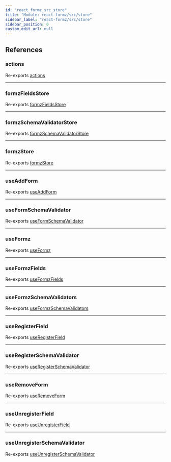 ```yaml
---
id: "react_formz_src_store"
title: "Module: react-formz/src/store"
sidebar_label: "react-formz/src/store"
sidebar_position: 0
custom_edit_url: null
---
```


## References

### actions

Re-exports [actions](react_formz_src_store_actions.md#actions)

___

### formzFieldsStore

Re-exports [formzFieldsStore](react_formz_src_store_store.md#formzfieldsstore)

___

### formzSchemaValidatorStore

Re-exports [formzSchemaValidatorStore](react_formz_src_store_store.md#formzschemavalidatorstore)

___

### formzStore

Re-exports [formzStore](react_formz_src_store_store.md#formzstore)

___

### useAddForm

Re-exports [useAddForm](react_formz_src_store_store.md#useaddform)

___

### useFormSchemaValidator

Re-exports [useFormSchemaValidator](react_formz_src_store_store.md#useformschemavalidator)

___

### useFormz

Re-exports [useFormz](react_formz_src_store_store.md#useformz)

___

### useFormzFields

Re-exports [useFormzFields](react_formz_src_store_store.md#useformzfields)

___

### useFormzSchemaValidators

Re-exports [useFormzSchemaValidators](react_formz_src_store_store.md#useformzschemavalidators)

___

### useRegisterField

Re-exports [useRegisterField](react_formz_src_store_store.md#useregisterfield)

___

### useRegisterSchemaValidator

Re-exports [useRegisterSchemaValidator](react_formz_src_store_store.md#useregisterschemavalidator)

___

### useRemoveForm

Re-exports [useRemoveForm](react_formz_src_store_store.md#useremoveform)

___

### useUnregisterField

Re-exports [useUnregisterField](react_formz_src_store_store.md#useunregisterfield)

___

### useUnregisterSchemaValidator

Re-exports [useUnregisterSchemaValidator](react_formz_src_store_store.md#useunregisterschemavalidator)

